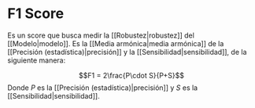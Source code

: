 # F1 Score

Es un score que busca medir la [[Robustez|robustez]] del [[Modelo|modelo]]. Es la [[Media armónica|media armónica]]  de la [[Precisión (estadística)|precisión]] y la  [[Sensibilidad|sensibilidad]], de la siguiente manera:

$$F1 = 2\frac{P\cdot S}{P+S}$$
Donde $P$ es la [[Precisión (estadística)|precisión]] y $S$ es la [[Sensibilidad|sensibilidad]]. 